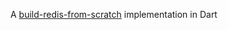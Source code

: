 A [build-redis-from-scratch](https://github.com/ahmedash95/build-redis-from-scratch) implementation in Dart
